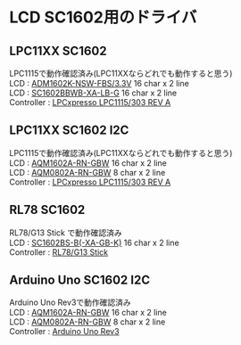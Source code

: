 # LCD SC1602用のドライバ  

## LPC11XX SC1602
LPC1115で動作確認済み(LPC11XXならどれでも動作すると思う)  
LCD : [ADM1602K-NSW-FBS/3.3V](https://www.sparkfun.com/products/9052) 16 char x 2 line  
LCD : [SC1602BBWB-XA-LB-G](http://akizukidenshi.com/catalog/g/gP-04794/) 16 char x 2 line  
Controller : [LPCxpresso LPC1115/303 REV A](http://akizukidenshi.com/catalog/g/gM-06454/)  
  
## LPC11XX SC1602 I2C
LPC1115で動作確認済み(LPC11XXならどれでも動作すると思う)  
LCD : [AQM1602A-RN-GBW](http://akizukidenshi.com/catalog/g/gK-08896/) 16 char x 2 line  
LCD : [AQM0802A-RN-GBW](http://akizukidenshi.com/catalog/g/gM-09109/) 8 char x 2 line  
Controller : [LPCxpresso LPC1115/303 REV A](http://akizukidenshi.com/catalog/g/gM-06454/)


## RL78 SC1602
RL78/G13 Stick で動作確認済み  
LCD : [SC1602BS-B(-XA-GB-K)](http://akizukidenshi.com/catalog/g/gP-00040/) 16 char x 2 line  
Controller : [RL78/G13 Stick](http://www.marutsu.co.jp/pc/i/251516/)  
 
## Arduino Uno SC1602 I2C
Arduino Uno Rev3で動作確認済み  
LCD : [AQM1602A-RN-GBW](http://akizukidenshi.com/catalog/g/gK-08896/) 16 char x 2 line  
LCD : [AQM0802A-RN-GBW](http://akizukidenshi.com/catalog/g/gM-09109/) 8 char x 2 line  
Controller : [Arduino Uno Rev3](http://akizukidenshi.com/catalog/g/gM-07385/)  
